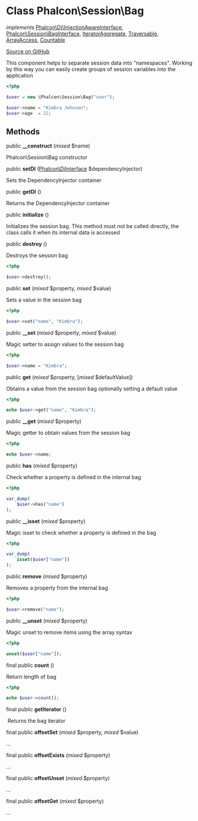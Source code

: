 # Class **Phalcon\\Session\\Bag**

*implements* [Phalcon\Di\InjectionAwareInterface](/en/3.1.2/api/Phalcon_Di_InjectionAwareInterface), [Phalcon\Session\BagInterface](/en/3.1.2/api/Phalcon_Session_BagInterface), [IteratorAggregate](http://php.net/manual/en/class.iteratoraggregate.php), [Traversable](http://php.net/manual/en/class.traversable.php), [ArrayAccess](http://php.net/manual/en/class.arrayaccess.php), [Countable](http://php.net/manual/en/class.countable.php)

<a href="https://github.com/phalcon/cphalcon/blob/master/phalcon/session/bag.zep" class="btn btn-default btn-sm">Source on GitHub</a>

This component helps to separate session data into "namespaces". Working by this way
you can easily create groups of session variables into the application

```php
<?php

$user = new \Phalcon\Session\Bag("user");

$user->name = "Kimbra Johnson";
$user->age  = 22;

```

## Methods
public  **__construct** (*mixed* $name)

Phalcon\\Session\\Bag constructor

public  **setDI** ([Phalcon\DiInterface](/en/3.1.2/api/Phalcon_DiInterface) $dependencyInjector)

Sets the DependencyInjector container

public  **getDI** ()

Returns the DependencyInjector container

public  **initialize** ()

Initializes the session bag. This method must not be called directly, the
class calls it when its internal data is accessed

public  **destroy** ()

Destroys the session bag

```php
<?php

$user->destroy();

```

public  **set** (*mixed* $property, *mixed* $value)

Sets a value in the session bag

```php
<?php

$user->set("name", "Kimbra");

```

public  **__set** (*mixed* $property, *mixed* $value)

Magic setter to assign values to the session bag

```php
<?php

$user->name = "Kimbra";

```

public  **get** (*mixed* $property, [*mixed* $defaultValue])

Obtains a value from the session bag optionally setting a default value

```php
<?php

echo $user->get("name", "Kimbra");

```

public  **__get** (*mixed* $property)

Magic getter to obtain values from the session bag

```php
<?php

echo $user->name;

```

public  **has** (*mixed* $property)

Check whether a property is defined in the internal bag

```php
<?php

var_dump(
    $user->has("name")
);

```

public  **__isset** (*mixed* $property)

Magic isset to check whether a property is defined in the bag

```php
<?php

var_dump(
    isset($user["name"])
);

```

public  **remove** (*mixed* $property)

Removes a property from the internal bag

```php
<?php

$user->remove("name");

```

public  **__unset** (*mixed* $property)

Magic unset to remove items using the array syntax

```php
<?php

unset($user["name"]);

```

final public  **count** ()

Return length of bag

```php
<?php

echo $user->count();

```

final public  **getIterator** ()

 Returns the bag iterator

final public  **offsetSet** (*mixed* $property, *mixed* $value)

...

final public  **offsetExists** (*mixed* $property)

...

final public  **offsetUnset** (*mixed* $property)

...

final public  **offsetGet** (*mixed* $property)

...

